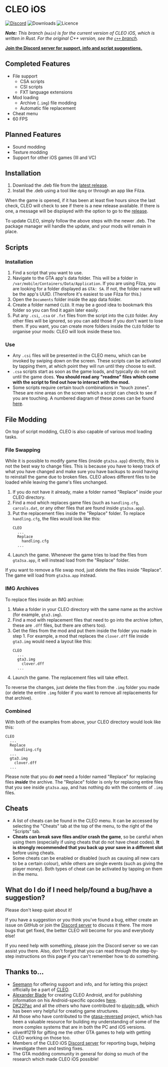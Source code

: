 # CLEO iOS
<!-- I love badges :D -->
[![Discord](https://img.shields.io/discord/767478053139775528?color=7289DA&label=DISCORD&style=for-the-badge)](https://discord.gg/cXwkTUasJU) ![Downloads](https://img.shields.io/github/downloads/squ1dd13/CLEO-iOS/total?style=for-the-badge) ![Licence](https://img.shields.io/github/license/squ1dd13/CLEO-iOS?style=for-the-badge)

_**Note:** This branch (`main`) is for the current version of CLEO iOS, which is written in Rust. For the original C++ version, see the [`c++` branch](https://github.com/Squ1dd13/CLEO-iOS/tree/c+%2B)._

**[Join the Discord server for support, info and script suggestions.](https://discord.gg/cXwkTUasJU)**

## Completed Features
* File support
  * CSA scripts
  * CSI scripts
  * FXT language extensions
* Mod loading
  * Archive (`.img`) file modding
  * Automatic file replacement
* Cheat menu
* 60 FPS

## Planned Features
* Sound modding
* Texture modding
* Support for other iOS games (III and VC)

## Installation
1. Download the .deb file from the [latest release](https://github.com/squ1dd13/CLEO-iOS/releases/latest).
2. Install the .deb using a tool like `dpkg` or through an app like Filza.

When the game is opened, if it has been at least five hours since the last check, CLEO will check to see if there is
a new release available. If there is one, a message will be displayed with the option to go to the [release](https://github.com/squ1dd13/CLEO-iOS/releases/latest).

To update CLEO, simply follow the above steps with the newer .deb. The package manager will handle the update,
and your mods will remain in place.

## Scripts
### Installation
1. Find a script that you want to use.
2. Navigate to the GTA app's data folder.
This will be a folder in `/var/mobile/Containers/Data/Application`. If you are using Filza, you are looking for a folder displayed as `GTA: SA`. If not, the folder name will be the app's UUID. (Therefore it's easiest to use Filza for this.)
3. Open the `Documents` folder inside the app data folder.
4. Create a folder named `CLEO`. It may be a good idea to bookmark
this folder so you can find it again later easily.
5. Put any `.csi`, `.csa` or `.fxt` files from the script into the
`CLEO` folder. Any other files will be ignored, so you can add those
if you don't want to lose them. If you want, you can create more
 folders inside the `CLEO` folder to organise your mods: CLEO will
 look inside these too.

### Use
* Any `.csi` files will be presented in the CLEO menu, which can be invoked by
swiping down on the screen. These scripts can be activated by tapping them, at which
point they will run until they choose to exit.
* `.csa` scripts start as soon as the game loads, and typically do not exit until the
game does. **You should read any "readme" files which come with the script to find out how to interact with the mod.**
* Some scripts require certain touch combinations in "touch zones". These are nine 
areas on the screen which a script can check to see if you are touching. A numbered
diagram of these zones can be found [here](https://3.bp.blogspot.com/--yB8v3cBRyg/U9iO-NyyXPI/AAAAAAAAAJQ/FeGJI47KbYA/s1600/EC3B.jpg).

## File Modding
On top of script modding, CLEO is also capable of various mod loading tasks.

### File Swapping
While it is possible to modify game files (inside `gta3sa.app`) directly, this is not the best
way to change files. This is because you have to keep track of what you have changed and make 
sure you have backups to avoid having to reinstall the game due to broken files. CLEO allows
different files to be loaded while leaving the game's files unchanged.

1. If you do not have it already, make a folder named "Replace" inside your CLEO directory.
2. Find a mod which replaces game files (such as `handling.cfg`, `carcols.dat`, or any other files
that are found inside `gta3sa.app`).
3. Put the replacement files inside the "Replace" folder. To replace `handling.cfg`, the files 
would look like this:
    ```
    CLEO
      ...
      Replace
        handling.cfg
      ...
    ```
4. Launch the game. Whenever the game tries to load the files from `gta3sa.app`, it will instead
load from the "Replace" folder.

If you want to remove a file swap mod, just delete the files inside "Replace". The game will load
from `gta3sa.app` instead.

### IMG Archives
To replace files inside an IMG archive:
1. Make a folder in your CLEO directory with the same name as the archive (for example, `gta3.img`).
2. Find a mod with replacement files that need to go into the archive (often, these are `.dff` files,
but there are others too).
3. Get the files from the mod and put them inside the folder you made in step 1. For example, a mod
that replaces the `clover.dff` file inside `gta3.img` would need a layout like this:
    ```
    CLEO
      ...
      gta3.img
        clover.dff
      ...
    ```
4. Launch the game. The replacement files will take effect.

To reverse the changes, just delete the files from the `.img` folder
you made (or delete the entire `.img` folder if you want to remove
all replacements for that archive).

### Combined
With both of the examples from above, your CLEO directory would look like this:
```
CLEO
  ...
  Replace
    handling.cfg
  ...
  gta3.img
    clover.dff
  ...
```

Please note that you do _**not**_ need a folder named "Replace" for replacing files _**inside**_ the archive.
The "Replace" folder is only for replacing entire files that you see inside `gta3sa.app`, and has nothing do with the contents of `.img` files.

## Cheats
* A list of cheats can be found in the CLEO menu. It can be accessed by selecting the "Cheats" tab
at the top of the menu, to the right of the "Scripts" tab.
* **Cheats can break save files and/or crash the game**, so be careful when using them (especially
if using cheats that do not have cheat codes). **It is strongly recommended that you back up your save in a different slot** 
before using cheats.
* Some cheats can be enabled or disabled (such as causing all new cars to be a certain colour), while
others are single events (such as giving the player money). Both types of cheat can be activated by
tapping on them in the menu.

## What do I do if I need help/found a bug/have a suggestion?
Please don't keep quiet about it! 

If you have a suggestion or you think you've found a bug, either 
create an issue on GitHub or join the [Discord server](https://discord.gg/cXwkTUasJU) to
discuss it there. The more bugs that get fixed, the better CLEO will
become for you and everybody else!

If you need help with something, please join the Discord server so
we can assist you there. Also, don't forget that you can read
through the step-by-step instructions on this page if you can't
remember how to do something.

## Thanks to...
* [Seemann](https://github.com/x87) for offering support and info, and for letting this project officially 
be a part of [CLEO](http://cleo.li/).
* [Alexander Blade](http://www.dev-c.com/) for creating CLEO Android, and for publishing information on 
his Android-specific opcodes [here](https://gtaforums.com/topic/663125-android-cleo-android/).
* [DK22Pac](https://github.com/DK22Pac) and all the others who have contributed to 
[plugin-sdk](https://github.com/DK22Pac/plugin-sdk), which has been very helpful for creating game structures.
* All those who have contributed to the [gtasa-reversed](https://github.com/codenulls/gta-reversed) project, which has been a valuable
resource for building my understanding of some of the more complex systems that are in both the PC and iOS versions.
* oliver#1219 for gifting me the other GTA games to help with getting CLEO working on those too.
* Members of the CLEO iOS [Discord server](https://discord.gg/cXwkTUasJU) for reporting bugs, helping investigate them and testing fixes.
* The GTA modding community in general for doing so much of the research which made CLEO iOS possible!
